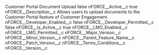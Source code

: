 <?xml version="1.0" encoding="UTF-8"?>
<CustomMetadata xmlns="http://soap.sforce.com/2006/04/metadata" xmlns:xsi="http://www.w3.org/2001/XMLSchema-instance" xmlns:xsd="http://www.w3.org/2001/XMLSchema">
    <label>Customer Portal Document Upload</label>
    <protected>false</protected>
    <values>
        <field>nFORCE__Active__c</field>
        <value xsi:type="xsd:boolean">true</value>
    </values>
    <values>
        <field>nFORCE__Description__c</field>
        <value xsi:type="xsd:string">Allows users to upload documents to the Customer Portal feature of Customer Engagement.</value>
    </values>
    <values>
        <field>nFORCE__Developer_Enabled__c</field>
        <value xsi:type="xsd:boolean">false</value>
    </values>
    <values>
        <field>nFORCE__Developer_Permitted__c</field>
        <value xsi:type="xsd:boolean">false</value>
    </values>
    <values>
        <field>nFORCE__Is_Active__c</field>
        <value xsi:type="xsd:boolean">true</value>
    </values>
    <values>
        <field>nFORCE__LMO_Enabled__c</field>
        <value xsi:nil="true"/>
    </values>
    <values>
        <field>nFORCE__LMO_Permitted__c</field>
        <value xsi:nil="true"/>
    </values>
    <values>
        <field>nFORCE__Major_Version__c</field>
        <value xsi:nil="true"/>
    </values>
    <values>
        <field>nFORCE__Minor_Version__c</field>
        <value xsi:nil="true"/>
    </values>
    <values>
        <field>nFORCE__Parent_Feature_Name__c</field>
        <value xsi:nil="true"/>
    </values>
    <values>
        <field>nFORCE__Patch_Version__c</field>
        <value xsi:nil="true"/>
    </values>
    <values>
        <field>nFORCE__Terms_Conditions__c</field>
        <value xsi:nil="true"/>
    </values>
    <values>
        <field>nFORCE__Version__c</field>
        <value xsi:nil="true"/>
    </values>
</CustomMetadata>
